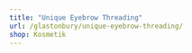```yaml
---
title: "Unique Eyebrow Threading"
url: /glastonbury/unique-eyebrow-threading/
shop: Kosmetik
---
```

